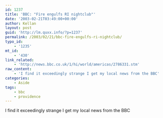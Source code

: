 ```yaml
---
id: 1237
title: 'BBC: "Fire engulfs RI nightclub"'
date: '2003-02-21T03:49:00+00:00'
author: Kellan
layout: post
guid: 'http://lm.quxx.info/?p=1237'
permalink: /2003/02/21/bbc-fire-engulfs-ri-nightclub/
typo_id:
    - '1235'
mt_id:
    - '430'
link_related:
    - 'http://news.bbc.co.uk/1/hi/world/americas/2786331.stm'
raw_content:
    - 'I find it exceedingly strange I get my local news from the BBC'
categories:
    - Aside
tags:
    - bbc
    - providence
---
```


I find it exceedingly strange I get my local news from the BBC
